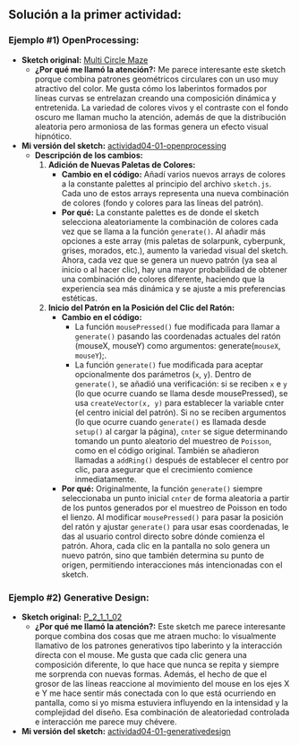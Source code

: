 ## Solución a la primer actividad:
### Ejemplo #1) OpenProcessing:
- **Sketch original:** [Multi Circle Maze](https://openprocessing.org/sketch/2470557)  
    - **¿Por qué me llamó la atención?:** Me parece interesante este sketch porque combina patrones geométricos circulares con un uso muy atractivo del color. Me gusta cómo los laberintos formados por líneas curvas se entrelazan creando una composición dinámica y entretenida. La variedad de colores vivos y el contraste con el fondo oscuro me llaman mucho la atención, además de que la distribución aleatoria pero armoniosa de las formas genera un efecto visual hipnótico. 
- **Mi versión del sketch:** [actividad04-01-openprocessing](https://editor.p5js.org/stellarkind/full/-m3a4ILCM)
    - **Descripción de los cambios:**
        1. **Adición de Nuevas Paletas de Colores:**
            - **Cambio en el código:** Añadí varios nuevos arrays de colores a la constante palettes al principio del archivo ```sketch.js```. Cada uno de estos arrays representa una nueva combinación de colores (fondo y colores para las líneas del patrón).
            - **Por qué:** La constante palettes es de donde el sketch selecciona aleatoriamente la combinación de colores cada vez que se llama a la función ```generate()```. Al añadir más opciones a este array (mis paletas de solarpunk, cyberpunk, grises, morados, etc.), aumento la variedad visual del sketch. Ahora, cada vez que se genera un nuevo patrón (ya sea al inicio o al hacer clic), hay una mayor probabilidad de obtener una combinación de colores diferente, haciendo que la experiencia sea más dinámica y se ajuste a mis preferencias estéticas.
        2. **Inicio del Patrón en la Posición del Clic del Ratón:**
            - **Cambio en el código:**
              - La función ```mousePressed()``` fue modificada para llamar a ```generate()``` pasando las coordenadas actuales del ratón (mouseX, mouseY) como argumentos: generate(```mouseX```, ```mouseY```);.
              - La función ```generate()``` fue modificada para aceptar opcionalmente dos parámetros (```x```, ```y```). Dentro de ```generate()```, se añadió una verificación: si se reciben ```x``` e ```y``` (lo que ocurre cuando se llama desde mousePressed), se usa ```createVector(x, y)``` para establecer la variable cnter (el centro inicial del patrón). Si no se reciben argumentos (lo que ocurre cuando ```generate()``` es llamada desde ```setup()``` al cargar la página), ```cnter``` se sigue determinando tomando un punto aleatorio del muestreo de ```Poisson```, como en el código original. También se añadieron llamadas a ```addRing()``` después de establecer el centro por clic, para asegurar que el crecimiento comience inmediatamente.
            - **Por qué:** Originalmente, la función ```generate()``` siempre seleccionaba un punto inicial ```cnter``` de forma aleatoria a partir de los puntos generados por el muestreo de Poisson en todo el lienzo. Al modificar ```mousePressed()``` para pasar la posición del ratón y ajustar ```generate()``` para usar esas coordenadas, le das al usuario control directo sobre dónde comienza el patrón. Ahora, cada clic en la pantalla no solo genera un nuevo patrón, sino que también determina su punto de origen, permitiendo interacciones más intencionadas con el sketch.
### Ejemplo #2) Generative Design:
- **Sketch original:** [P_2_1_1_02](http://www.generative-gestaltung.de/2/sketches/?01_P/P_2_1_1_02)  
    - **¿Por qué me llamó la atención?:** Este sketch me parece interesante porque combina dos cosas que me atraen mucho: lo visualmente llamativo de los patrones generativos tipo laberinto y la interacción directa con el mouse. Me gusta que cada clic genera una composición diferente, lo que hace que nunca se repita y siempre me sorprenda con nuevas formas. Además, el hecho de que el grosor de las líneas reaccione al movimiento del mouse en los ejes X e Y me hace sentir más conectada con lo que está ocurriendo en pantalla, como si yo misma estuviera influyendo en la intensidad y la complejidad del diseño. Esa combinación de aleatoriedad controlada e interacción me parece muy chévere.
- **Mi versión del sketch:** [actividad04-01-generativedesign](https://editor.p5js.org/stellarkind/full/Ls7qAmZr_)
